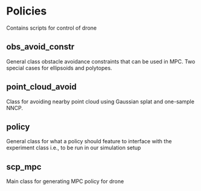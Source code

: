 # Policies
Contains scripts for control of drone

## obs_avoid_constr
General class obstacle avoidance constraints that can be used in MPC. Two special cases for ellipsoids and polytopes.

## point_cloud_avoid
Class for avoiding nearby point cloud using Gaussian splat and one-sample NNCP.

## policy
General class for what a policy should feature to interface with the experiment class i.e., to be run in our simulation setup

## scp_mpc
Main class for generating MPC policy for drone